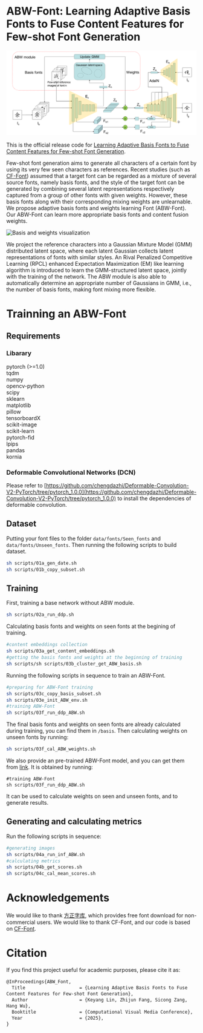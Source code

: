 # ABW-Font: Learning Adaptive Basis Fonts to Fuse Content Features for Few-shot Font Generation
 
 <img src="assets/networkoverview.png" alt="networkoverview" width="600"/>
 
 This is the official release code for [Learning Adaptive Basis Fonts to Fuse Content Features for Few-shot Font Generation](http://iccvm.org/2025/papers/lncs/200.pdf). 
 
 Few-shot font generation aims to generate all characters of a certain font by using its very few seen characters as references. Recent studies \(such as [CF-Font](https://github.com/wangchi95/CF-Font)\) assumed that a target font can be regarded as a mixture of several source fonts, namely basis fonts, and the style of the target font can be generated by combining several latent representations respectively captured from a group of other fonts with given weights. However, these basis fonts along with their corresponding mixing weights are unlearnable.
 We propose adaptive basis fonts and weights learning Font (ABW-Font). Our ABW-Font can learn more appropriate basis fonts and content fusion weights.
 
 <img src="assets/BWunseen1227.png" alt="Basis and weights visualization" width="600"/>
 
 We project the reference characters into a Gaussian Mixture Model (GMM) distributed latent space, where each latent Gaussian collects latent representations of fonts with similar styles. An Rival Penalized Competitive Learning (RPCL) enhanced Expectation Maximization (EM) like learning algorithm is introduced to learn the GMM-structured latent space, jointly with the training of the network. The ABW module is also able to automatically determine an appropriate number of Gaussians in GMM, i.e., the number of basis fonts, making font mixing more flexible.
 # Trainning an ABW-Font
 ## Requirements
 ### Libarary
 pytorch (>=1.0)  
 tqdm  
 numpy  
 opencv-python  
 scipy  
 sklearn  
 matplotlib    
 pillow   
 tensorboardX  
 scikit-image  
 scikit-learn  
 pytorch-fid  
 lpips  
 pandas  
 kornia
 ### Deformable Convolutional Networks (DCN)
 Please refer to [https://github.com/chengdazhi/Deformable-Convolution-V2-PyTorch/tree/pytorch_1.0.0](https://github.com/chengdazhi/Deformable-Convolution-V2-PyTorch/tree/pytorch_1.0.0) to install the dependencies of deformable convolution.
 ## Dataset
 Putting your font files to the folder `data/fonts/Seen_fonts` and `data/fonts/Unseen_fonts`.
 Then running the following scripts to build dataset.
 ```sh
 sh scripts/01a_gen_date.sh
 sh scripts/01b_copy_subset.sh
 ```
 ## Training
 First, training a base network without ABW module.
 ```sh
 sh scripts/02a_run_ddp.sh
 ```
 Calculating basis fonts and weights on seen fonts at the begining of training.
 ```sh
 #content embeddings collection
 sh scripts/03a_get_content_embeddings.sh
 #getting the basis fonts and weights at the beginning of training
 sh scripts/sh scripts/03b_cluster_get_ABW_basis.sh
 ```
 Running the following scripts in sequence to train an ABW-Font.
 ```sh
 #preparing for ABW-Font training
 sh scripts/03c_copy_basis_subset.sh
 sh scripts/03e_init_ABW_env.sh
 #training ABW-Font
 sh scripts/03f_run_ddp_ABW.sh
 ```
 The final basis fonts and weights on seen fonts are already calculated during training, you can find them in `/basis`. Then calculating weights on unseen fonts by running:  
 ```sh
 sh scripts/03f_cal_ABW_weights.sh
 ```
 We also provide an pre-trained ABW-Font model, and you can get them from [link](https://share.weiyun.com/RuzlewkB). It is obtained by running:
 ```
 #training ABW-Font
 sh scripts/03f_run_ddp_ABW.sh
 ```
 It can be used to calculate weights on seen and unseen fonts, and to generate results.
 ## Generating and calculating metrics
 Run the following scripts in sequence:
 ```sh
 #generating images
 sh scripts/04a_run_inf_ABW.sh
 #calculating metrics
 sh scripts/04b_get_scores.sh
 sh scripts/04c_cal_mean_scores.sh
 ```
 # Acknowledgements
 We would like to thank [方正字库](https://www.foundertype.com/), which provides free font download for non-commercial users. We would like to thank CF-Font, and our code is based on [CF-Font](https://github.com/wangchi95/CF-Font).
 
 # Citation
 If you find this project useful for academic purposes, please cite it as:
 ```
 @InProceedings{ABW_Font,
   Title                    = {Learning Adaptive Basis Fonts to Fuse Content Features for Few-shot Font Generation},
   Author                   = {Keyang Lin, Zhijun Fang, Sicong Zang, Hang Wu},
   Booktitle                = {Computational Visual Media Conference},
   Year                     = {2025},
 }
 ```
